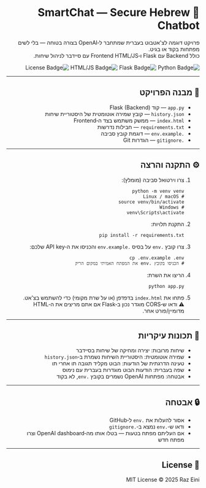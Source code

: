 <div dir="rtl">

  <h1>🤖 SmartChat — Secure Hebrew Chatbot</h1>

  <p>
    פרויקט דוגמה לצ'אטבוט בעברית שמתחבר ל‑OpenAI בצורה בטוחה — בלי לשים מפתחות בקוד או בגיט.<br>
    כולל Backend עם Flask ו‑Frontend HTML/JS עם סיידבר לניהול שיחות.
  </p>

  <p align="right">
    <img src="https://img.shields.io/badge/Python-3.8%2B-blue" alt="Python Badge">
    <img src="https://img.shields.io/badge/Flask-UI-lightgrey" alt="Flask Badge">
    <img src="https://img.shields.io/badge/HTML%2FJS-Frontend-yellow" alt="HTML/JS Badge">
    <img src="https://img.shields.io/badge/License-MIT-blue" alt="License Badge">
  </p>

  <hr>

  <h2>📁 מבנה הפרויקט</h2>
  <ul>
    <li><code>app.py</code> — קוד Flask (Backend)</li>
    <li><code>history.json</code> — קובץ שמירה אוטומטית של היסטוריית שיחות</li>
    <li><code>index.html</code> — ממשק משתמש בצד ה‑Frontend</li>
    <li><code>requirements.txt</code> — חבילות נדרשות</li>
    <li><code>.env.example</code> — דוגמת קובץ סביבה</li>
    <li><code>.gitignore</code> — הגדרות Git</li>
  </ul>

  <hr>

  <h2>⚙️ התקנה והרצה</h2>

  <ol>
    <li>צרו וירטואל סביבה (מומלץ):
      <pre><code>python -m venv venv
# Linux / macOS
source venv/bin/activate
# Windows
venv\Scripts\activate</code></pre>
    </li>
    <li>התקנת תלויות:
      <pre><code>pip install -r requirements.txt</code></pre>
    </li>
    <li>צרו קובץ <code>.env</code> על בסיס <code>.env.example</code> והכניסו את ה‑API key שלכם:
      <pre><code>cp .env.example .env
# הכניסו בקובץ .env את המפתח האמיתי במקום הריק</code></pre>
    </li>
    <li>הריצו את השרת:
      <pre><code>python app.py</code></pre>
    </li>
    <li>פתחו את <code>index.html</code> בדפדפן (או על שרת מקומי) כדי להשתמש בצ'אט.<br>
      ⚠️ ודאו ש‑CORS מוגדר נכון ב‑Flask אם אתם מריצים את ה‑HTML מדומיין/פורט אחר.
    </li>
  </ol>

  <hr>

  <h2>📝 תכונות עיקריות</h2>
  <ul>
    <li>שיחות מרובות: יצירה ומחיקה של שיחות בסיידבר</li>
    <li>שמירה אוטומטית: היסטוריית השיחות נשמרת ב‑<code>history.json</code></li>
    <li>טעינה הדרגתית של הודעות: הבוט מקליד תגובה תו אחרי תו</li>
    <li>שפה בעברית: הודעות הבוט מוגדרות בעברית עם נימוס</li>
    <li>אבטחה: מפתחות OpenAI נשמרים בקובץ <code>.env</code>, לא בקוד</li>
  </ul>

  <hr>

  <h2>🔒 אבטחה</h2>
  <ul>
    <li>אסור להעלות את <code>.env</code> ל‑GitHub</li>
    <li>ודאו ש‑<code>.env</code> נמצא ב‑<code>.gitignore</code></li>
    <li>אם העליתם מפתח בטעות — בטלו אותו מה‑OpenAI dashboard וצרו מפתח חדש</li>
  </ul>
  
  <hr>

  <h2>📄 License</h2>
  <p>MIT License © 2025 Raz Eini</p>

</div>
